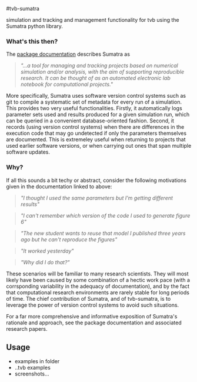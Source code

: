 #tvb-sumatra

simulation and tracking and management functionality for tvb using the Sumatra python library. 


### What's this then?

The [package documentation](http://pythonhosted.org/Sumatra) describes Sumatra as  

>*"...a tool for managing and tracking projects based on numerical simulation and/or analysis, with the aim of supporting reproducible research. It can be thought of as an automated electronic lab notebook for computational projects."*


More specifically, Sumatra uses software version control systems such as git to compile a systematic set of metadata for every run of a simulation. This provides two very useful functionalities. Firstly, it automatically logs parameter sets used and results produced for a given simulation run, which can be queried in a convenient database-oriented fashion. Second, it records (using version control systems) when there are differences in the execution code that may go undetected if only the parameters themselves are documented. This is extremeley useful when returning to projects that used earlier software versions, or when carrying out ones that span multiple software updates. 





### Why?

If all this sounds a bit techy or abstract, consider the following motivations given in the documentation linked to above:


>*"I thought I used the same parameters but I'm getting different results"*  

>*"I can't remember which version of the code I used to generate figure 6"*

>*"The new student wants to reuse that model I published three years ago but he can't reproduce the figures"*

>*"It worked yesterday"*

>*"Why did I do that?"*


These scenarios will be familiar to many research scientists. They will most likely have been caused by some combination of a hectic work pace (with a corrsponding variability in the adequacy of documentation), and by the fact that computational research environments are rarely stable for long periods of time. The chief contribution of Sumatra, and of tvb-sumatra, is to leverage the power of version control systems to avoid such situations. 

For a far more comprehensive and informative exposition of Sumatra's rationale and approach, see the package documentation and associated research papers. 


## Usage

- examples in folder
- ..tvb examples
- screenshots...





